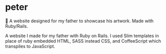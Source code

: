 # peter
:art: A website designed for my father to showcase his artwork. Made with Ruby/Rails.

A website I made for my father with Ruby on Rails. I used Slim templates in place of ruby embedded HTML, SASS instead CSS, and CoffeeScript which transpiles to JavaScript.
